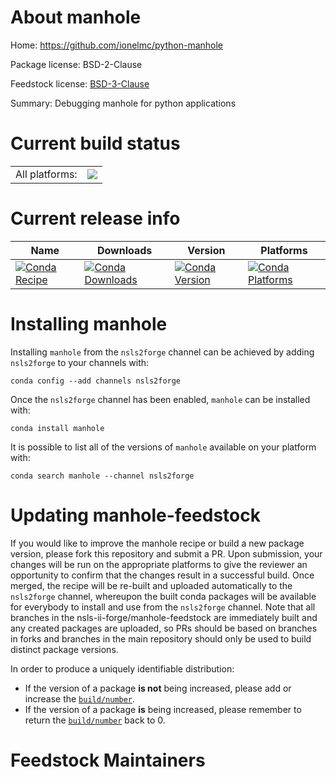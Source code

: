 About manhole
=============

Home: https://github.com/ionelmc/python-manhole

Package license: BSD-2-Clause

Feedstock license: [BSD-3-Clause](https://github.com/nsls-ii-forge/manhole-feedstock/blob/master/LICENSE.txt)

Summary: Debugging manhole for python applications

Current build status
====================


<table><tr><td>All platforms:</td>
    <td>
      <a href="https://dev.azure.com/nsls2forge/nsls2forge/_build/latest?definitionId=127&branchName=master">
        <img src="https://dev.azure.com/nsls2forge/nsls2forge/_apis/build/status/manhole-feedstock?branchName=master">
      </a>
    </td>
  </tr>
</table>

Current release info
====================

| Name | Downloads | Version | Platforms |
| --- | --- | --- | --- |
| [![Conda Recipe](https://img.shields.io/badge/recipe-manhole-green.svg)](https://anaconda.org/nsls2forge/manhole) | [![Conda Downloads](https://img.shields.io/conda/dn/nsls2forge/manhole.svg)](https://anaconda.org/nsls2forge/manhole) | [![Conda Version](https://img.shields.io/conda/vn/nsls2forge/manhole.svg)](https://anaconda.org/nsls2forge/manhole) | [![Conda Platforms](https://img.shields.io/conda/pn/nsls2forge/manhole.svg)](https://anaconda.org/nsls2forge/manhole) |

Installing manhole
==================

Installing `manhole` from the `nsls2forge` channel can be achieved by adding `nsls2forge` to your channels with:

```
conda config --add channels nsls2forge
```

Once the `nsls2forge` channel has been enabled, `manhole` can be installed with:

```
conda install manhole
```

It is possible to list all of the versions of `manhole` available on your platform with:

```
conda search manhole --channel nsls2forge
```




Updating manhole-feedstock
==========================

If you would like to improve the manhole recipe or build a new
package version, please fork this repository and submit a PR. Upon submission,
your changes will be run on the appropriate platforms to give the reviewer an
opportunity to confirm that the changes result in a successful build. Once
merged, the recipe will be re-built and uploaded automatically to the
`nsls2forge` channel, whereupon the built conda packages will be available for
everybody to install and use from the `nsls2forge` channel.
Note that all branches in the nsls-ii-forge/manhole-feedstock are
immediately built and any created packages are uploaded, so PRs should be based
on branches in forks and branches in the main repository should only be used to
build distinct package versions.

In order to produce a uniquely identifiable distribution:
 * If the version of a package **is not** being increased, please add or increase
   the [``build/number``](https://docs.conda.io/projects/conda-build/en/latest/resources/define-metadata.html#build-number-and-string).
 * If the version of a package **is** being increased, please remember to return
   the [``build/number``](https://docs.conda.io/projects/conda-build/en/latest/resources/define-metadata.html#build-number-and-string)
   back to 0.

Feedstock Maintainers
=====================


